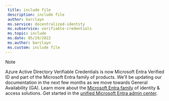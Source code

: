 ```yaml
---
 title: include file
 description: include file
 author: barclayn
 ms.service: decentralized-identity
 ms.subservice: verifiable-credentials
 ms.topic: include
 ms.date: 05/19/2022
 ms.author: barclayn
 ms.custom: include file
---
```


>[!NOTE] 
> Azure Active Directory Verifiable Credentials is now Microsoft Entra Verified ID and part of the Microsoft Entra family of products. We'll be updating our documentation in the next few months as we move towards General Availability (GA). Learn more about the [Microsoft Entra family](https://aka.ms/EntraAnnouncement) of identity & access solutions. Get started in the [unified Microsoft Entra admin center](https://entra.microsoft.com).

